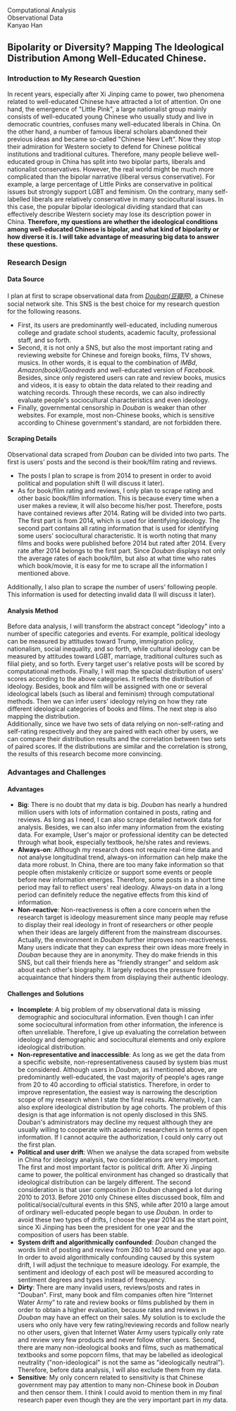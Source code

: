  
Computational Analysis      
Observational Data    
Kanyao Han


## Bipolarity or Diversity? Mapping The Ideological Distribution Among Well-Educated Chinese.

### Introduction to My Research Question

In recent years, especially after Xi Jinping came to power, two phenomena related to well-educated Chinese have attracted a lot of attention. On one hand, the emergence of "Little Pink", a large nationalist group mainly consists of well-educated young Chinese who usually study and live in democratic countries, confuses many well-educated liberals in China. On the other hand, a number of famous liberal scholars abandoned their previous ideas and became so-called "Chinese New Left". Now they stop their admiration for Western society to defend for Chinese political institutions and traditional cultures. Therefore, many people believe well-educated group in China has split into two bipolar parts, liberals and nationalist conservatives. However, the real world might be much more complicated than the bipolar narrative (liberal versus conservative). For example, a large percentage of Little Pinks are conservative in political issues but strongly support LGBT and feminism. On the contrary, many self-labelled liberals are relatively conservative in many sociocultural issues. In this case, the popular bipolar ideological dividing standard that can effectively describe Western society may lose its description power in China. **Therefore, my questions are whether the ideological conditions among well-educated Chinese is bipolar, and what kind of bipolarity or how diverse it is. I will take advantage of measuring big data to answer these questions.**

### Research Design
#### Data Source
I plan at first to scrape observational data from [*Douban(豆瓣网)*](https://www.douban.com/), a Chinese social network site. This SNS is the best choice for my research question for the following reasons.  

- First, its users are predominantly well-educated, including numerous college and gradate school students, academic faculty, professional staff, and so forth.    
- Second, it is not only a SNS, but also the most important rating and reviewing website for Chinese and foreign books, films, TV shows, musics. In other words, it is equal to the combination of *IMBd*, *Amazon(book)/Goodreads* and well-educated version of *Facebook*. Besides, since only registered users can rate and review books, musics and videos, it is easy to obtain the data related to their reading and watching records. Through these records, we can also indirectly evaluate people's sociocultural characteristics and even ideology.  
- Finally, governmental censorship in *Douban* is weaker than other websites. For example, most non-Chinese books, which is sensitive according to Chinese government's standard, are not forbidden there.         
#### Scraping Details
Observational data scraped from *Douban* can be divided into two parts. The first is users' posts and the second is their book/film rating and reviews.

- The posts I plan to scrape is from 2014 to present in order to avoid political and population shift (I will discuss it later).  
- As for book/film rating and reviews, I only plan to scrape rating and other basic book/film information. This is because every time when a user makes a review, it will also become his/her post. Therefore, posts have contained reviews after 2014. Rating will be divided into two parts. The first part is from 2014, which is used for identifying ideology. The second part contains all rating information that is used for identifying some users' sociocultural characteristic. It is worth noting that many films and books were published before 2014 but rated after 2014. Every rate after 2014 belongs to the first part. Since *Douban* displays not only the average rates of each book/film, but also at what time who rates which book/movie, it is easy for me to scrape all the information I mentioned above.   

Additionally, I also plan to scrape the number of users' following people. This information is used for detecting invalid data (I will discuss it later).     
#### Analysis Method
Before data analysis, I will transform the abstract concept "ideology" into a number of specific categories and events. For example, political ideology can be measured by attitudes toward Trump, immigration policy, nationalism, social inequality, and so forth, while cultural ideology can be measured by attitudes toward LGBT, marriage,  traditional cultures such as filial piety, and so forth. Every target user's relative posts will be scored by computational methods. Finally, I will map the spacial distribution of users' scores according to the above categories. It reflects the distribution of ideology.
Besides, book and film will be assigned with one or several ideological labels (such as liberal and feminism) through computational methods. Then we can infer users' ideology relying on how they rate different ideological categories of books and films. The next step is also mapping the distribution.        
Additionally, since we have two sets of data relying on non-self-rating and self-rating respectively and they are paired with each other by users, we can compare their distribution results and the correlation between two sets of paired scores. If the distributions are similar and the correlation is strong, the results of this research become more convincing.
### Advantages and Challenges   
#### Advantages
- **Big**: There is no doubt that my data is big. *Douban* has nearly a hundred million users with lots of information contained in posts, rating and reviews. As long as I need, I can also scrape detailed network data for analysis. Besides, we can also infer many information from the existing data. For example, User's major or professional identity can be detected through what book, especially textbook, he/she rates and reviews.          
- **Always-on**: Although my research does not require real-time data and not analyse longitudinal trend, always-on information can help make the data more robust. In China, there are too many fake information so that people often mistakenly criticize or support some events or people before new information emerges. Therefore, some posts in a short time period may fail to reflect users' real ideology. Always-on data in a long period can definitely reduce the negative effects from this kind of information.
- **Non-reactive**: Non-reactiveness is often a core concern when the research target is ideology measurement since many people may refuse to display their real ideology in front of researchers or other people when their ideas are largely different from the mainstream discourses. Actually, the environment in *Douban* further improves non-reactiveness. Many users indicate that they can express their own ideas more freely in *Douban* because they are in anonymity. They do make friends in this SNS, but call their friends here as "friendly stranger" and seldom ask about each other's biography. It largely reduces the pressure from acquaintance that  hinders them from displaying their authentic ideology.    
#### Challenges and Solutions
- **Incomplete**: A big problem of my observational data is missing demographic and sociocultural information. Even though I can infer some sociocultural information from other information, the inference is often unreliable. Therefore, I give up evaluating the correlation between ideology and demographic and  sociocultural elements and only explore ideological distribution.
- **Non-representative and inaccessible**: As long as we get the data from a specific website, non-representativeness caused by system bias must be considered. Although users in *Douban*, as I mentioned above, are predominantly well-educated, the vast majority of people's ages range from 20 to 40 according to official statistics. Therefore, in order to improve representation, the easiest way is narrowing the description scope of my research when I state  the  final results. Alternatively, I can also explore ideological distribution by age cohorts. The problem of this design is that age information is not openly disclosed in this SNS. Douban's administrators may decline my request although they are usually willing to cooperate with academic researchers in terms of open information. If I cannot acquire the authorization, I could only carry out the first plan.  
- **Political and user drift**: When we analyse the data scraped from website in China for ideology analysis, two considerations are very important. The first and most important factor is political drift. After Xi Jinping came to power, the political environment has changed so drastically that ideological distribution can be largely different. The second consideration is that user composition in *Douban* changed a lot during 2010 to 2013. Before 2010 only Chinese elites discussed book, film and political/social/cultural events in this SNS, while after 2010 a large amout of ordinary well-educated people began to use *Douban*. In order to avoid these two types of drifts, I choose the year 2014 as the start point, since Xi Jinping has been the president for one year and the composition of users has been stable.     
- **System drift and algorithmically confounded**: *Douban* changed the words limit of posting and review from 280 to 140 around one year ago. In order to avoid  algorithmically confounding caused by this system drift, I will adjust the technique to measure ideology. For example, the sentiment and ideology of each post will be measured according to sentiment degrees and types instead of frequency.   
- **Dirty**: There are many invalid users, reviews/posts and rates in "Douban". First, many book and film companies often hire “Internet Water Army” to rate and review books or films published by them in order to obtain a higher evaluation, because rates and reviews in *Douban* may have an effect on their sales. My solution is to exclude the users who only have very few rating/reviewing records and follow nearly no other users, given that Internet Water Army users typically only rate and review very few products and never follow other users. Second, there are many non-ideological books and films, such as mathematical textbooks and some popcorn films, that may be labelled as ideological neutrality ("non-ideological" is not the same as "ideologically neutral"). Therefore, before data analysis, I will also exclude them from my data.    
- **Sensitive**: My only concern related to sensitivity is that Chinese government may pay attention to many non-Chinese book in *Douban* and then censor them. I think I could avoid to mention them in my final research paper even though they are the very important part in my data. 


